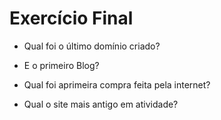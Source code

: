 # Exercício Final 

 - Qual foi o último domínio criado?


  - E o primeiro Blog?
  

   - Qual foi aprimeira compra feita pela internet?


 - Qual o site mais antigo em atividade?
 





